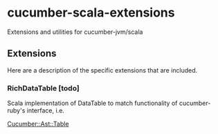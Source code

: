 cucumber-scala-extensions
=========================

Extensions and utilities for cucumber-jvm/scala

## Extensions ##

Here are a description of the specific extensions that are included.

### RichDataTable [todo] ###

Scala implementation of DataTable to match functionality of cucumber-ruby's interface, i.e.

[Cucumber::Ast::Table](https://github.com/cucumber/cucumber/blob/master/lib/cucumber/ast/table.rb)
